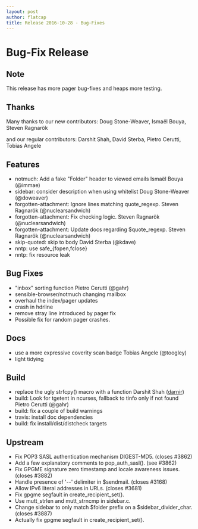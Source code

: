 ```yaml
---
layout: post
author: flatcap
title: Release 2016-10-28 - Bug-Fixes
---
```


# Bug-Fix Release

## Note

This release has more pager bug-fixes and heaps more testing.

## Thanks

Many thanks to our new contributors: Doug Stone-Weaver, Ismaël Bouya, Steven
Ragnarök

and our regular contributors: Darshit Shah, David Sterba, Pietro Cerutti,
Tobias Angele

## Features

- notmuch: Add a fake "Folder" header to viewed emails Ismaël Bouya
  (@immae)
- sidebar: consider description when using whitelist Doug Stone-Weaver
  (@doweaver)
- forgotten-attachment: Ignore lines matching quote_regexp. Steven Ragnarök
  (@nuclearsandwich)
- forgotten-attachment: Fix checking logic. Steven Ragnarök
  (@nuclearsandwich)
- forgotten-attachment: Update docs regarding $quote_regexp. Steven Ragnarök
  (@nuclearsandwich)
- skip-quoted: skip to body David Sterba (@kdave)
- nntp: use safe_{fopen,fclose}
- nntp: fix resource leak

## Bug Fixes

- "inbox" sorting function Pietro Cerutti (@gahr)
- sensible-browser/notmuch changing mailbox
- overhaul the index/pager updates
- crash in hdrline
- remove stray line introduced by pager fix
- Possible fix for random pager crashes.

## Docs

- use a more expressive coverity scan badge Tobias Angele
  (@toogley)
- light tidying

## Build

- replace the ugly strfcpy() macro with a function Darshit Shah
  ([darnir](https://github.com/darnir))
- build: Look for tgetent in ncurses, fallback to tinfo only if not found
  Pietro Cerutti (@gahr)
- build: fix a couple of build warnings
- travis: install doc dependencies
- build: fix install/dist/distcheck targets

## Upstream

- Fix POP3 SASL authentication mechanism DIGEST-MD5. (closes #3862)
- Add a few explanatory comments to pop_auth_sasl(). (see #3862)
- Fix GPGME signature zero timestamp and locale awareness issues. (closes
  #3882)
- Handle presence of '--' delimiter in $sendmail. (closes #3168)
- Allow IPv6 literal addresses in URLs. (closes #3681)
- Fix gpgme segfault in create_recipient_set().
- Use mutt_strlen and mutt_strncmp in sidebar.c.
- Change sidebar to only match $folder prefix on a $sidebar_divider_char.
  (closes #3887)
- Actually fix gpgme segfault in create_recipient_set().

